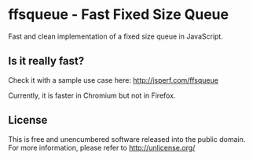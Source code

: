 ffsqueue - Fast Fixed Size Queue
================================

Fast and clean implementation of a fixed size queue in JavaScript. 

Is it really fast?
-----------------------------------------

Check it with a sample use case here: <http://jsperf.com/ffsqueue>

Currently, it is faster in Chromium but not in Firefox.

License
-------

This is free and unencumbered software released into the public domain. For more information, please
refer to <http://unlicense.org/>
